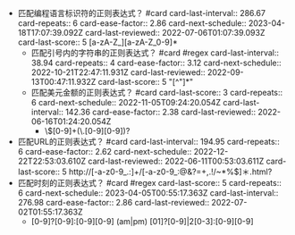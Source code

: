 - 匹配编程语言标识符的正则表达式？ #card
  card-last-interval:: 286.67
  card-repeats:: 6
  card-ease-factor:: 2.86
  card-next-schedule:: 2023-04-18T17:07:39.092Z
  card-last-reviewed:: 2022-07-06T01:07:39.093Z
  card-last-score:: 5
  [a-zA-Z_][a-zA-Z_0-9]*
	- 匹配引号内的字符串的正则表达式？ #card #regex 
	  card-last-interval:: 38.94
	  card-repeats:: 4
	  card-ease-factor:: 3.12
	  card-next-schedule:: 2022-10-21T22:47:11.931Z
	  card-last-reviewed:: 2022-09-13T00:47:11.932Z
	  card-last-score:: 5
	  "[\^"]*"
	- 匹配美元金额的正则表达式？ #card
	  card-last-score:: 3
	  card-repeats:: 6
	  card-next-schedule:: 2022-11-05T09:24:20.054Z
	  card-last-interval:: 142.36
	  card-ease-factor:: 2.38
	  card-last-reviewed:: 2022-06-16T01:24:20.054Z
		- \\$[0-9]+(\\.[0-9][0-9])?
- 匹配URL的正则表达式？ #card
  card-last-interval:: 194.95
  card-repeats:: 6
  card-ease-factor:: 2.62
  card-next-schedule:: 2022-12-22T22:53:03.610Z
  card-last-reviewed:: 2022-06-11T00:53:03.611Z
  card-last-score:: 5
  http://[-a-z0-9_.:]+/[-a-z0-9_:@&?=+,.!/~*%$]＊\.html?
- 匹配时刻的正则表达式？ #card #regex
  card-last-score:: 5
  card-repeats:: 6
  card-next-schedule:: 2023-04-05T00:55:17.363Z
  card-last-interval:: 276.98
  card-ease-factor:: 2.86
  card-last-reviewed:: 2022-07-02T01:55:17.363Z
	- [0-9]?[0-9]:[0-9][0-9] (am|pm)
	  [01]?[0-9]|2[0-3]:[0-9][0-9]